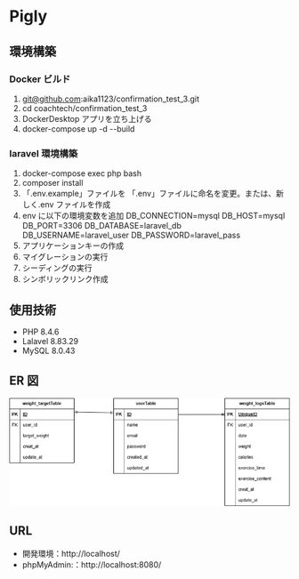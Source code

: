 # Pigly

## 環境構築

### Docker ビルド

1. git@github.com:aika1123/confirmation_test_3.git
2. cd coachtech/confirmation_test_3
3. DockerDesktop アプリを立ち上げる
4. docker-compose up -d --build

### laravel 環境構築

1. docker-compose exec php bash
2. composer install
3. 「.env.example」ファイルを 「.env」ファイルに命名を変更。または、新しく.env ファイルを作成
4. env に以下の環境変数を追加
   DB_CONNECTION=mysql
   DB_HOST=mysql
   DB_PORT=3306
   DB_DATABASE=laravel_db
   DB_USERNAME=laravel_user
   DB_PASSWORD=laravel_pass
5. アプリケーションキーの作成
6. マイグレーションの実行
7. シーディングの実行
8. シンボリックリンク作成

## 使用技術

- PHP 8.4.6
- Lalavel 8.83.29
- MySQL 8.0.43

## ER 図

![ER図](er-diagrm.png)

## URL

- 開発環境：http://localhost/
- phpMyAdmin:：http://localhost:8080/
